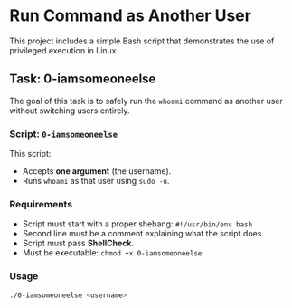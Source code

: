 # Run Command as Another User

This project includes a simple Bash script that demonstrates the use of privileged execution in Linux.

## Task: 0-iamsomeoneelse

The goal of this task is to safely run the `whoami` command as another user without switching users entirely.

### Script: `0-iamsomeoneelse`

This script:
- Accepts **one argument** (the username).
- Runs `whoami` as that user using `sudo -u`.

### Requirements
- Script must start with a proper shebang: `#!/usr/bin/env bash`
- Second line must be a comment explaining what the script does.
- Script must pass **ShellCheck**.
- Must be executable: `chmod +x 0-iamsomeoneelse`

### Usage

```bash
./0-iamsomeoneelse <username>

